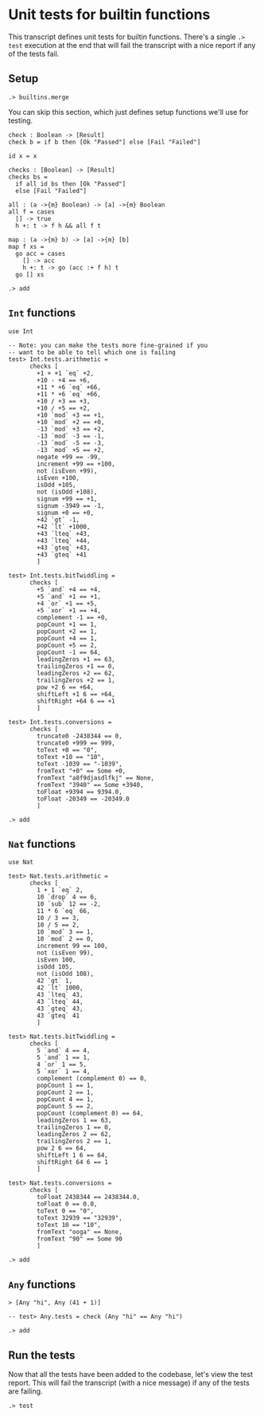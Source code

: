 # Unit tests for builtin functions

This transcript defines unit tests for builtin functions. There's a single `.> test` execution at the end that will fail the transcript with a nice report if any of the tests fail.

## Setup

```ucm:hide
.> builtins.merge
```

You can skip this section, which just defines setup functions we'll use for testing.

```unison:hide
check : Boolean -> [Result]
check b = if b then [Ok "Passed"] else [Fail "Failed"]

id x = x

checks : [Boolean] -> [Result]
checks bs =
  if all id bs then [Ok "Passed"]
  else [Fail "Failed"]

all : (a ->{m} Boolean) -> [a] ->{m} Boolean
all f = cases
  [] -> true
  h +: t -> f h && all f t

map : (a ->{m} b) -> [a] ->{m} [b]
map f xs =
  go acc = cases
    [] -> acc
    h +: t -> go (acc :+ f h) t
  go [] xs
```

```ucm:hide
.> add
```

## `Int` functions

```unison:hide
use Int

-- Note: you can make the tests more fine-grained if you
-- want to be able to tell which one is failing
test> Int.tests.arithmetic =
      checks [
        +1 + +1 `eq` +2,
        +10 - +4 == +6,
        +11 * +6 `eq` +66,
        +11 * +6 `eq` +66,
        +10 / +3 == +3,
        +10 / +5 == +2,
        +10 `mod` +3 == +1,
        +10 `mod` +2 == +0,
        -13 `mod` +3 == +2,
        -13 `mod` -3 == -1,
        -13 `mod` -5 == -3,
        -13 `mod` +5 == +2,
        negate +99 == -99,
        increment +99 == +100,
        not (isEven +99),
        isEven +100,
        isOdd +105,
        not (isOdd +108),
        signum +99 == +1,
        signum -3949 == -1,
        signum +0 == +0,
        +42 `gt` -1,
        +42 `lt` +1000,
        +43 `lteq` +43,
        +43 `lteq` +44,
        +43 `gteq` +43,
        +43 `gteq` +41
        ]

test> Int.tests.bitTwiddling =
      checks [
        +5 `and` +4 == +4,
        +5 `and` +1 == +1,
        +4 `or` +1 == +5,
        +5 `xor` +1 == +4,
        complement -1 == +0,
        popCount +1 == 1,
        popCount +2 == 1,
        popCount +4 == 1,
        popCount +5 == 2,
        popCount -1 == 64,
        leadingZeros +1 == 63,
        trailingZeros +1 == 0,
        leadingZeros +2 == 62,
        trailingZeros +2 == 1,
        pow +2 6 == +64,
        shiftLeft +1 6 == +64,
        shiftRight +64 6 == +1
        ]

test> Int.tests.conversions =
      checks [
        truncate0 -2438344 == 0,
        truncate0 +999 == 999,
        toText +0 == "0",
        toText +10 == "10",
        toText -1039 == "-1039",
        fromText "+0" == Some +0,
        fromText "a8f9djasdlfkj" == None,
        fromText "3940" == Some +3940,
        toFloat +9394 == 9394.0,
        toFloat -20349 == -20349.0
        ]
```

```ucm:hide
.> add
```

## `Nat` functions

```unison:hide
use Nat

test> Nat.tests.arithmetic =
      checks [
        1 + 1 `eq` 2,
        10 `drop` 4 == 6,
        10 `sub` 12 == -2,
        11 * 6 `eq` 66,
        10 / 3 == 3,
        10 / 5 == 2,
        10 `mod` 3 == 1,
        10 `mod` 2 == 0,
        increment 99 == 100,
        not (isEven 99),
        isEven 100,
        isOdd 105,
        not (isOdd 108),
        42 `gt` 1,
        42 `lt` 1000,
        43 `lteq` 43,
        43 `lteq` 44,
        43 `gteq` 43,
        43 `gteq` 41
        ]

test> Nat.tests.bitTwiddling =
      checks [
        5 `and` 4 == 4,
        5 `and` 1 == 1,
        4 `or` 1 == 5,
        5 `xor` 1 == 4,
        complement (complement 0) == 0,
        popCount 1 == 1,
        popCount 2 == 1,
        popCount 4 == 1,
        popCount 5 == 2,
        popCount (complement 0) == 64,
        leadingZeros 1 == 63,
        trailingZeros 1 == 0,
        leadingZeros 2 == 62,
        trailingZeros 2 == 1,
        pow 2 6 == 64,
        shiftLeft 1 6 == 64,
        shiftRight 64 6 == 1
        ]

test> Nat.tests.conversions =
      checks [
        toFloat 2438344 == 2438344.0,
        toFloat 0 == 0.0,
        toText 0 == "0",
        toText 32939 == "32939",
        toText 10 == "10",
        fromText "ooga" == None,
        fromText "90" == Some 90
        ]
```

```ucm:hide
.> add
```

## `Any` functions

```unison
> [Any "hi", Any (41 + 1)]

-- test> Any.tests = check (Any "hi" == Any "hi")
```

```ucm:hide
.> add
```

## Run the tests

Now that all the tests have been added to the codebase, let's view the test report. This will fail the transcript (with a nice message) if any of the tests are failing.

```ucm
.> test
```
